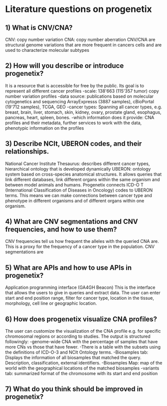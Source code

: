 # Literature questions on progenetix
## 1) What is CNV/CNA?
 CNV: copy number variation
 CNA: copy number aberration
 CNV/CNA are structural genome variations that are more frequent in cancers cells and are used to characterize molecular subtypes
 
## 2) How will you describe or introduce progenetix?
It is a resource that is accessible for free by the public. Its goal is to represent all different cancer profiles
-scale: 138'663 (115'357 tumor) copy number variation profiles
-data source: publications based on molecular cytogenetics and sequencing
ArrayExpresss (3887 samples), cBioPortal (19'712 samples), TCGA, GEO
-cancer types: Spanning all cancer types, e.g. breast, brain, liver, stomach, skin, kidney, ovary, prostate gland, esophagus, pancreas, heart, spleen, bones. 
-which information does it provide: CNA profiles and their metadata, further services to work with the data, phenotypic information on the profiles

## 3) Describe NCIt, UBERON codes, and their relationships.
National Cancer Institute Thesaurus: describes different cancer types, hierarchical ontology that is developed dynamically
UBERON: ontology system based on cross-species anatomical structures. It allows queries that link different databases, link different organs within the same organism and between model animals and humans. 
Progenetix connects ICD-O T (International Classification of Diseases in Oncology) codes to UBERON terms. This means we can make connections between cancer type and phenotype in different organisms and of different organs within one organism. 

## 4) What are CNV segmentations and CNV frequencies, and how to use them?
CNV frequencies tell us how frequent the alleles with the queried CNA are. This is a proxy for the frequency of a cancer type in the population. CNV segmentations are 

## 5) What are APIs and how to use APIs in progenetix?
Application programming interface (GA4GH Beacon)
This is the interface that allows the users to give in queries and extract data. The user can enter start and end position range, filter for cancer type, location in the tissue, morphology, cell line or geographic location. 

## 6) How does progenetix visualize CNA profiles?
The user can customize the visualization of the CNA profile e.g. for specific chromosomal regions or according to studies.
The output is structured followingly:
-genome-wide CNA with the percentage of samples that have more CNs vs those that have fewer.
-There is a table with the subsets using the definitions of ICD-O-3 and NCIt Ontology terms. 
-Biosamples tab: Displays the information of all biosamples that matched the query. Description, classification, external identifiers. 
-Biosamples Map: map of the world with the geographical locations of the matched biosamples
-variants tab: summarized format of the chromosome with its start and end position

## 7) What do you think should be improved in progenetix?
